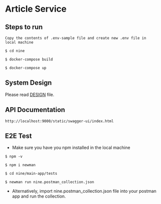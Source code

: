 # Article Service


## Steps to run
`
Copy the contents of .env-sample file and create new .env file in local machine
`
```
$ cd nine

$ docker-compose build

$ docker-compose up
```

## System Design

Please read [DESIGN](design/design.md) file.

## API Documentation

```
http://localhost:9000/static/swagger-ui/index.html
```


## E2E Test

- Make sure you have you npm installed in the local machine
```
$ npm -v

$ npm i newman

$ cd nine/main-app/tests

$ newman run nine.postman_collection.json
```

- Alternatively, import nine.postman_collection.json file into your postman app and run the collection.